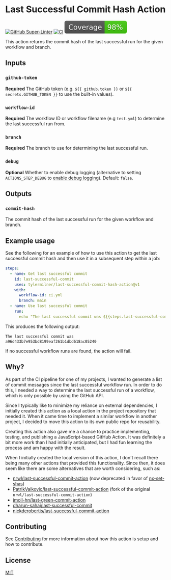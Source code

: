# Last Successful Commit Hash Action

[![GitHub Super-Linter](https://github.com/tylermilner/last-successful-commit-hash-action/actions/workflows/linter.yml/badge.svg)](https://github.com/tylermilner/last-successful-commit-hash-action/actions/workflows/linter.yml)
[![CI](https://github.com/tylermilner/last-successful-commit-hash-action/actions/workflows/ci.yml/badge.svg)](https://github.com/tylermilner/last-successful-commit-hash-action/actions/workflows/ci.yml)
![coverage badge](./badges/coverage.svg)

This action returns the commit hash of the last successful run for the given
workflow and branch.

## Inputs

### `github-token`

**Required** The GitHub token (e.g. `${{ github.token }}` or
`${{ secrets.GITHUB_TOKEN }}` to use the built-in values).

### `workflow-id`

**Required** The workflow ID or workflow filename (e.g `test.yml`) to determine
the last successful run from.

### `branch`

**Required** The branch to use for determining the last successful run.

### `debug`

**Optional** Whether to enable debug logging (alternative to setting
`ACTIONS_STEP_DEBUG` to
[enable debug logging](https://docs.github.com/en/actions/monitoring-and-troubleshooting-workflows/enabling-debug-logging#enabling-step-debug-logging)).
Default: `false`.

## Outputs

### `commit-hash`

The commit hash of the last successful run for the given workflow and branch.

## Example usage

See the following for an example of how to use this action to get the last
successful commit hash and then use it in a subsequent step within a job:

<!-- prettier-ignore-start -->
```yaml
steps:
  - name: Get last successful commit
    id: last-successful-commit
    uses: tylermilner/last-successful-commit-hash-action@v1
    with:
      workflow-id: ci.yml
      branch: main
  - name: Use last successful commit
    run:
      echo "The last successful commit was ${{steps.last-successful-commit.outputs.commit-hash }}"
```
<!-- prettier-ignore-end -->

This produces the following output:

```console
The last successful commit was a96d433b7e953bd8199eaf261b1dbd618ac05240
```

If no successful workflow runs are found, the action will fail.

## Why?

As part of the CI pipeline for one of my projects, I wanted to generate a list
of commit messages since the last successful workflow run. In order to do this,
I needed a way to determine the last successful run of a workflow, which is only
possible by using the GitHub API.

Since I typically like to minimize my reliance on external dependencies, I
initially created this action as a local action in the project repository that
needed it. When it came time to implement a similar workflow in another project,
I decided to move this action to its own public repo for reusability.

Creating this action also gave me a chance to practice implementing, testing,
and publishing a JavaScript-based GitHub Action. It was definitely a bit more
work than I had initially anticipated, but I had fun learning the process and am
happy with the result.

When I initially created the local version of this action, I don't recall there
being many other actions that provided this functionality. Since then, it does
seem like there are some alternatives that are worth considering, such as:

- [nrwl/last-successful-commit-action](https://github.com/nrwl/last-successful-commit-action)
  (now deprecated in favor of
  [nx-set-shas](https://github.com/nrwl/nx-set-shas))
- [PatrikValkovic/last-successful-commit-action](https://github.com/PatrikValkovic/last-successful-commit-action)
  (fork of the original `nrwl/last-successful-commit-action`)
- [jmoll-hn/last-green-commit-action](https://github.com/jmoll-hn/last-green-commit-action)
- [dharun-sahaj/last-successful-commit](https://github.com/dharun-sahaj/last-successful-commit)
- [nickderobertis/last-successful-commit-action](https://github.com/nickderobertis/last-successful-commit-action)

## Contributing

See [Contributing](CONTRIBUTING.md) for more information about how this action
is setup and how to contribute.

## License

[MIT](LICENSE)
